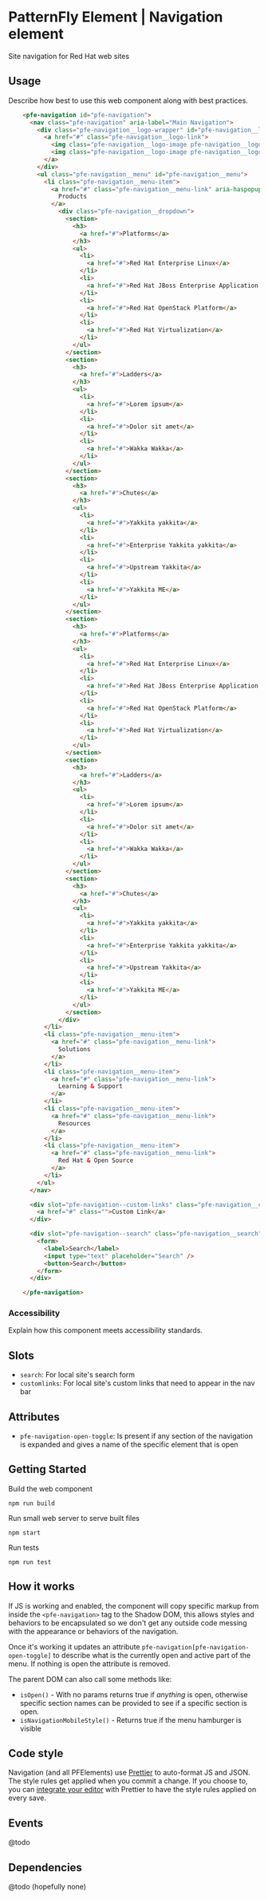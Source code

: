 # PatternFly Element | Navigation element
Site navigation for Red Hat web sites

## Usage
Describe how best to use this web component along with best practices.

```html
    <pfe-navigation id="pfe-navigation">
      <nav class="pfe-navigation" aria-label="Main Navigation">
        <div class="pfe-navigation__logo-wrapper" id="pfe-navigation__logo-wrapper">
          <a href="#" class="pfe-navigation__logo-link">
            <img class="pfe-navigation__logo-image pfe-navigation__logo-image--mobile" src="assets/redhat--reverse.svg" width="400" alt="Redhat" />
            <img class="pfe-navigation__logo-image pfe-navigation__logo-image" src="assets/redhat-customer-portal--reverse.svg" width="400" alt="Redhat Customer Portal" />
          </a>
        </div>
        <ul class="pfe-navigation__menu" id="pfe-navigation__menu">
          <li class="pfe-navigation__menu-item">
            <a href="#" class="pfe-navigation__menu-link" aria-haspopup="true" aria-expanded="false">
              Products
            </a>
              <div class="pfe-navigation__dropdown">
                <section>
                  <h3>
                    <a href="#">Platforms</a>
                  </h3>
                  <ul>
                    <li>
                      <a href="#">Red Hat Enterprise Linux</a>
                    </li>
                    <li>
                      <a href="#">Red Hat JBoss Enterprise Application Platform</a>
                    </li>
                    <li>
                      <a href="#">Red Hat OpenStack Platform</a>
                    </li>
                    <li>
                      <a href="#">Red Hat Virtualization</a>
                    </li>
                  </ul>
                </section>
                <section>
                  <h3>
                    <a href="#">Ladders</a>
                  </h3>
                  <ul>
                    <li>
                      <a href="#">Lorem ipsum</a>
                    </li>
                    <li>
                      <a href="#">Dolor sit amet</a>
                    </li>
                    <li>
                      <a href="#">Wakka Wakka</a>
                    </li>
                  </ul>
                </section>
                <section>
                  <h3>
                    <a href="#">Chutes</a>
                  </h3>
                  <ul>
                    <li>
                      <a href="#">Yakkita yakkita</a>
                    </li>
                    <li>
                      <a href="#">Enterprise Yakkita yakkita</a>
                    </li>
                    <li>
                      <a href="#">Upstream Yakkita</a>
                    </li>
                    <li>
                      <a href="#">Yakkita ME</a>
                    </li>
                  </ul>
                </section>
                <section>
                  <h3>
                    <a href="#">Platforms</a>
                  </h3>
                  <ul>
                    <li>
                      <a href="#">Red Hat Enterprise Linux</a>
                    </li>
                    <li>
                      <a href="#">Red Hat JBoss Enterprise Application Platform</a>
                    </li>
                    <li>
                      <a href="#">Red Hat OpenStack Platform</a>
                    </li>
                    <li>
                      <a href="#">Red Hat Virtualization</a>
                    </li>
                  </ul>
                </section>
                <section>
                  <h3>
                    <a href="#">Ladders</a>
                  </h3>
                  <ul>
                    <li>
                      <a href="#">Lorem ipsum</a>
                    </li>
                    <li>
                      <a href="#">Dolor sit amet</a>
                    </li>
                    <li>
                      <a href="#">Wakka Wakka</a>
                    </li>
                  </ul>
                </section>
                <section>
                  <h3>
                    <a href="#">Chutes</a>
                  </h3>
                  <ul>
                    <li>
                      <a href="#">Yakkita yakkita</a>
                    </li>
                    <li>
                      <a href="#">Enterprise Yakkita yakkita</a>
                    </li>
                    <li>
                      <a href="#">Upstream Yakkita</a>
                    </li>
                    <li>
                      <a href="#">Yakkita ME</a>
                    </li>
                  </ul>
                </section>
              </div>
          </li>
          <li class="pfe-navigation__menu-item">
            <a href="#" class="pfe-navigation__menu-link">
              Solutions
            </a>
          </li>
          <li class="pfe-navigation__menu-item">
            <a href="#" class="pfe-navigation__menu-link">
              Learning & Support
            </a>
          </li>
          <li class="pfe-navigation__menu-item">
            <a href="#" class="pfe-navigation__menu-link">
              Resources
            </a>
          </li>
          <li class="pfe-navigation__menu-item">
            <a href="#" class="pfe-navigation__menu-link">
              Red Hat & Open Source
            </a>
          </li>
        </ul>
      </nav>

      <div slot="pfe-navigation--custom-links" class="pfe-navigation__custom-links" id="pfe-navigation__custom-links">
        <a href="#" class="">Custom Link</a>
      </div>

      <div slot="pfe-navigation--search" class="pfe-navigation__search">
        <form>
          <label>Search</label>
          <input type="text" placeholder="Search" />
          <button>Search</button>
        </form>
      </div>

    </pfe-navigation>

```

### Accessibility
Explain how this component meets accessibility standards.

## Slots

- `search`: For local site's search form
- `customlinks`: For local site's custom links that need to appear in the nav bar

## Attributes

- `pfe-navigation-open-toggle`: Is present if any section of the navigation is expanded and gives a name of the specific element that is open


## Getting Started

Build the web component
```shell
npm run build
```

Run small web server to serve built files
```shell
npm start
```

Run tests
```shell
npm run test
```

## How it works
If JS is working and enabled, the component will copy specific markup from inside the `<pfe-navigation>` tag to the Shadow DOM, this allows styles and behaviors to be encapsulated so we don't get any outside code messing with the appearance or behaviors of the navigation.

Once it's working it updates an attribute `pfe-navigation[pfe-navigation-open-toggle]` to describe what is the currently open and active part of the menu. If nothing is open the attribute is removed.

The parent DOM can also call some methods like:

* `isOpen()` - With no params returns true if _anything_ is open, otherwise specific section names can be provided to see if a specific section is open.
* `isNavigationMobileStyle()` - Returns true if the menu hamburger is visible

## Code style

Navigation (and all PFElements) use [Prettier][prettier] to auto-format JS and JSON. The style rules get applied when you commit a change. If you choose to, you can [integrate your editor][prettier-ed] with Prettier to have the style rules applied on every save.

[prettier]: https://github.com/prettier/prettier/
[prettier-ed]: https://prettier.io/docs/en/editors.html
[web-component-tester]: https://github.com/Polymer/web-component-tester



## Events
@todo


## Dependencies
@todo (hopefully none)